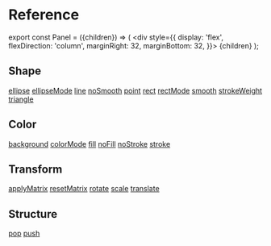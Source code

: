 # Reference

export const Panel = ({children}) => (
    <div
        style={{
            display: 'flex',
            flexDirection: 'column',
            marginRight: 32,
            marginBottom: 32,
        }}>
        {children}
    </div>
);

<div
    style={{
        display: 'flex',
        flexWrap: 'wrap',
    }}>
    <Panel>
        <h2>Shape</h2>
        <a href="/docs/reference/ellipse">ellipse</a>
        <a href="/docs/reference/ellipseMode">ellipseMode</a>
        <a href="/docs/reference/line">line</a>
        <a href="/docs/reference/noSmooth">noSmooth</a>
        <a href="/docs/reference/point">point</a>
        <a href="/docs/reference/rect">rect</a>
        <a href="/docs/reference/rectMode">rectMode</a>
        <a href="/docs/reference/smooth">smooth</a>
        <a href="/docs/reference/strokeWeight">strokeWeight</a>
        <a href="/docs/reference/triangle">triangle</a>
    </Panel>
    <Panel>
        <h2>Color</h2>
        <a href="/docs/reference/background">background</a>
        <a href="/docs/reference/colorMode">colorMode</a>
        <a href="/docs/reference/fill">fill</a>
        <a href="/docs/reference/noFill">noFill</a>
        <a href="/docs/reference/noStroke">noStroke</a>
        <a href="/docs/reference/stroke">stroke</a>
    </Panel>
    <Panel>
        <h2>Transform</h2>
        <a href="/docs/reference/applyMatrix">applyMatrix</a>
        <a href="/docs/reference/resetMatrix">resetMatrix</a>
        <a href="/docs/reference/rotate">rotate</a>
        <a href="/docs/reference/scale">scale</a>
        <a href="/docs/reference/translate">translate</a>
    </Panel>
    <Panel>
        <h2>Structure</h2>
        <a href="/docs/reference/pop">pop</a>
        <a href="/docs/reference/push">push</a>
    </Panel>
</div>
